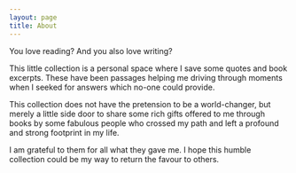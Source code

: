 ```yaml
---
layout: page
title: About
---
```


You love reading? And you also love writing? 

This little collection is a personal space where I save some quotes and book excerpts. These have been passages helping me driving through moments when I seeked for answers which no-one could provide.

This collection does not have the pretension to be a world-changer, but merely a little side door to share some rich gifts offered to me through books by some fabulous people who crossed my path and left a profound and strong footprint in my life.

I am grateful to them for all what they gave me. I hope this humble collection could be my way to return the favour to others.